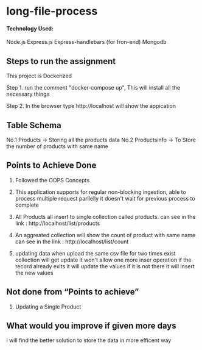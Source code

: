 # long-file-process

#### Technology Used:

Node.js
Express.js
Express-handlebars (for fron-end)
Mongodb

## Steps to run the assignment

This project is Dockerized 

Step 1. run the comment "docker-compose up", This will install all the necessary things

Step 2. In the browser type http://localhost will show the appication

## Table Schema

No.1 Products -> Storing all the products data
No.2 Productsinfo -> To Store the number of products with same name

## Points to Achieve Done 

1. Followed the OOPS Concepts

2. This application supports for regular non-blocking ingestion, able to process multiple request parllelly it doesn't wait for previous process to complete

3. All Products all insert to single collection called products. can see in the 
link : http://localhost/list/products

4. An aggreated collection will show the count of product with same name can see in the
link : http://localhost/list/count

5. updating data when upload the same csv file for two times exist collection will get update it won't allow one more inser operation if the record already exits it will update the values if it is not there it will insert the new values

##  Not done from “Points to achieve”
1. Updating a Single Product

## What would you improve if given more days
i will find the better solution to store the data in more efficent way

